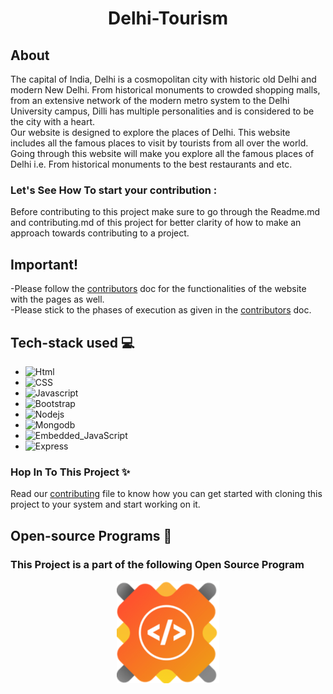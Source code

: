 <div align="center"> <h1> Delhi-Tourism </h1></div>

## About 
The capital of India, Delhi is a cosmopolitan city with historic old Delhi and modern New Delhi. From historical monuments to crowded shopping malls, from an extensive network of the modern metro system to the Delhi University campus, Dilli has multiple personalities and is considered to be the city with a heart.<br>
Our website is designed to explore the places of Delhi. This website includes all the famous places to visit by tourists from all over the world. Going through this website will make you explore all the famous places of Delhi i.e. From historical monuments to the best restaurants and etc.
### Let's See How To start your contribution :
Before contributing to this project make sure to go through the Readme.md and contributing.md of this project for better clarity of how to make an approach towards contributing to a project.
## Important!
-Please follow the [contributors](/contributors.md) doc for the functionalities of the website with the pages as well. <br>
-Please stick to the phases of execution as given in the [contributors](/contributors.md) doc.

## Tech-stack used 💻
- <img alt="Html" src="https://img.shields.io/badge/html5%20-%23E34F26.svg?&style=for-the-badge&logo=html5&logoColor=white"/>
- <img alt="CSS" src="https://img.shields.io/badge/css%20-%23E34F26.svg?&style=for-the-badge&logo=css&logoColor=white"/>
- <img alt="Javascript" src="https://img.shields.io/badge/javascript%20-%23E34F26.svg?&style=for-the-badge&logo=javascript&logoColor=white"/>
- <img alt="Bootstrap" src="https://img.shields.io/badge/bootstrap%20-%23E34F26.svg?&style=for-the-badge&logo=bootstrap&logoColor=white"/>
- <img alt="Nodejs" src="https://img.shields.io/badge/node.js%20-%23E34F26.svg?&style=for-the-badge&logo=node.js&logoColor=white"/>
- <img alt="Mongodb" src="https://img.shields.io/badge/mongodb%20-%23E34F26.svg?&style=for-the-badge&logo=mongodb&logoColor=white"/>
-  <img alt="Embedded_JavaScript" src="https://img.shields.io/badge/embedded_javascript%20-%23E34F26.svg?&style=for-the-badge&logo=embedded_javascript&logoColor=white"/>
-  <img alt="Express" src="https://img.shields.io/badge/Express%20-%23E34F26.svg?&style=for-the-badge&logo=Express&logoColor=white"/>
### Hop In To This Project ✨
Read our [contributing](/contributors.md) file to know how you can get started with cloning this project to your system and start working on it.

## Open-source Programs 👾
### This Project is a part of the following Open Source Program

<p align="center">
  <a href="https://gssoc.girlscript.tech/"  target="_blank">
    <img src="gssoc.png" alt="GSSoC" />
  </a>
</p>


